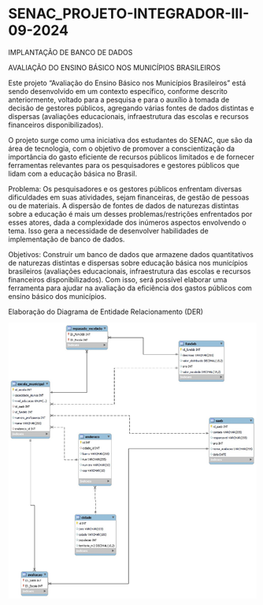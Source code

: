 # SENAC_PROJETO-INTEGRADOR-III-09-2024
IMPLANTAÇÃO DE BANCO DE DADOS

AVALIAÇÃO DO ENSINO BÁSICO NOS MUNICÍPIOS BRASILEIROS

Este projeto “Avaliação do Ensino Básico nos Municípios Brasileiros” está sendo desenvolvido em um contexto específico, conforme descrito anteriormente, voltado para a pesquisa e para o auxílio à tomada de decisão de gestores públicos, agregando várias fontes de dados distintas e dispersas (avaliações educacionais, infraestrutura das escolas e recursos financeiros disponibilizados).

O projeto surge como uma iniciativa dos estudantes do SENAC, que são da área de tecnologia, com o objetivo de promover a conscientização da importância do gasto eficiente de recursos públicos limitados e de fornecer ferramentas relevantes para os pesquisadores e gestores públicos que lidam com a educação básica no Brasil.

Problema:
Os pesquisadores e os gestores públicos enfrentam diversas dificuldades em suas atividades, sejam financeiras, de gestão de pessoas ou de materiais. A dispersão de fontes de dados de naturezas distintas sobre a educação é mais um desses problemas/restrições enfrentados por esses atores, dada a complexidade dos inúmeros aspectos envolvendo o tema. Isso gera a necessidade de desenvolver habilidades de implementação de banco de dados.

Objetivos:
Construir um banco de dados que armazene dados quantitativos de naturezas distintas e dispersas sobre educação básica nos municípios brasileiros (avaliações educacionais, infraestrutura das escolas e recursos financeiros disponibilizados). Com isso, será possível elaborar uma ferramenta para ajudar na avaliação da eficiência dos gastos públicos com ensino básico dos municípios.

Elaboração do Diagrama de Entidade Relacionamento (DER)

![alt text](DER.jpeg.jpg)